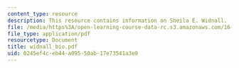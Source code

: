 ```yaml
---
content_type: resource
description: This resource contains information on Sheila E. Widnall.
file: /media/https%3A/open-learning-course-data-rc.s3.amazonaws.com/16-885j-aircraft-systems-engineering-fall-2005/0245ef4ceb44a09550ab17e73541a3e9_widnall_bio.pdf
file_type: application/pdf
resourcetype: Document
title: widnall_bio.pdf
uid: 0245ef4c-eb44-a095-50ab-17e73541a3e9
---
```

